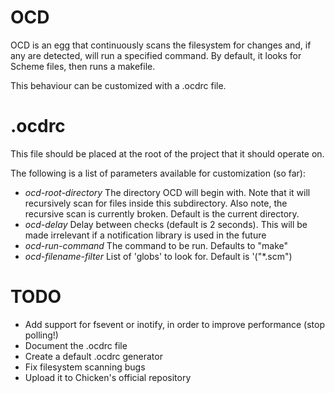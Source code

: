 # OCD

OCD is an egg that continuously scans the filesystem for changes and, if any are detected, will run a specified command. By default, it looks for Scheme files, then runs a makefile.

This behaviour can be customized with a .ocdrc file.

# .ocdrc

This file should be placed at the root of the project that it should operate on.

The following is a list of parameters available for customization (so far):

* _ocd-root-directory_
   The directory OCD will begin with. Note that it will recursively scan for files inside this subdirectory. Also note, the recursive scan is currently broken. Default is the current directory.
* _ocd-delay_
   Delay between checks (default is 2 seconds). This will be made irrelevant if a notification library is used in the future
* _ocd-run-command_
   The command to be run. Defaults to "make"
* _ocd-filename-filter_
   List of 'globs' to look for. Default is '("*.scm")

# TODO

  - Add support for fsevent or inotify, in order to improve performance (stop polling!)
  - Document the .ocdrc file
  - Create a default .ocdrc generator
  - Fix filesystem scanning bugs
  - Upload it to Chicken's official repository